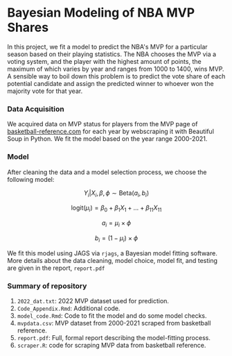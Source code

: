 # Bayesian Modeling of NBA MVP Shares

In this project, we fit a model to predict the NBA's MVP for a particular season based on their playing statistics. The NBA chooses the MVP via a voting system, and the player with the highest amount of points, the maximum of which varies by year and ranges from 1000 to 1400, wins MVP. A sensible way to boil down this problem is to predict the vote share of each potential candidate and assign the predicted winner to whoever won the majority vote for that year.

### Data Acquisition
We acquired data on MVP status for players from the MVP page of [basketball-reference.com](basketball-reference.com) for each year by webscraping it with Beautiful Soup in Python. We fit the model based on the year range 2000-2021.

### Model
After cleaning the data and a model selection process, we choose the following model:

$$Y_i | X_i, \beta,\phi \sim \text{Beta}(a_i, b_i)$$

$$\text{logit}(\mu_i) = \beta_0 + \beta_1X_1 +\dots+ \beta_{11}X_{11}$$

$$a_i = \mu_i \times \phi$$

$$b_i = (1 - \mu_i) \times \phi$$

We fit this model using JAGS via `rjags`, a Bayesian model fitting software. More details about the data cleaning, model choice, model fit, and testing are given in the report, `report.pdf`

### Summary of repository
1. `2022_dat.txt`: 2022 MVP dataset used for prediction.
2. `Code_Appendix.Rmd`: Additional code. 
3. `model_code.Rmd`: Code to fit the model and do some model checks.
4. `mvpdata.csv`: MVP dataset from 2000-2021 scraped from basketball reference.
5. `report.pdf`: Full, formal report describing the model-fitting process.
6. `scraper.R`: code for scraping MVP data from basketball reference.
